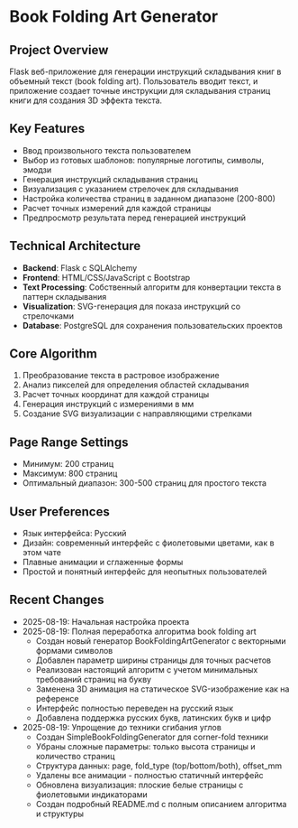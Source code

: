 # Book Folding Art Generator

## Project Overview
Flask веб-приложение для генерации инструкций складывания книг в объемный текст (book folding art). Пользователь вводит текст, и приложение создает точные инструкции для складывания страниц книги для создания 3D эффекта текста.

## Key Features
- Ввод произвольного текста пользователем
- Выбор из готовых шаблонов: популярные логотипы, символы, эмодзи
- Генерация инструкций складывания страниц
- Визуализация с указанием стрелочек для складывания
- Настройка количества страниц в заданном диапазоне (200-800)
- Расчет точных измерений для каждой страницы
- Предпросмотр результата перед генерацией инструкций

## Technical Architecture
- **Backend**: Flask с SQLAlchemy
- **Frontend**: HTML/CSS/JavaScript с Bootstrap
- **Text Processing**: Собственный алгоритм для конвертации текста в паттерн складывания
- **Visualization**: SVG-генерация для показа инструкций со стрелочками
- **Database**: PostgreSQL для сохранения пользовательских проектов

## Core Algorithm
1. Преобразование текста в растровое изображение
2. Анализ пикселей для определения областей складывания
3. Расчет точных координат для каждой страницы
4. Генерация инструкций с измерениями в мм
5. Создание SVG визуализации с направляющими стрелками

## Page Range Settings
- Минимум: 200 страниц
- Максимум: 800 страниц
- Оптимальный диапазон: 300-500 страниц для простого текста

## User Preferences
- Язык интерфейса: Русский
- Дизайн: современный интерфейс с фиолетовыми цветами, как в этом чате
- Плавные анимации и сглаженные формы
- Простой и понятный интерфейс для неопытных пользователей

## Recent Changes
- 2025-08-19: Начальная настройка проекта
- 2025-08-19: Полная переработка алгоритма book folding art
  - Создан новый генератор BookFoldingArtGenerator с векторными формами символов
  - Добавлен параметр ширины страницы для точных расчетов
  - Реализован настоящий алгоритм с учетом минимальных требований страниц на букву
  - Заменена 3D анимация на статическое SVG-изображение как на референсе
  - Интерфейс полностью переведен на русский язык
  - Добавлена поддержка русских букв, латинских букв и цифр
- 2025-08-19: Упрощение до техники сгибания углов
  - Создан SimpleBookFoldingGenerator для corner-fold техники
  - Убраны сложные параметры: только высота страницы и количество страниц
  - Структура данных: page, fold_type (top/bottom/both), offset_mm
  - Удалены все анимации - полностью статичный интерфейс
  - Обновлена визуализация: плоские белые страницы с фиолетовыми индикаторами
  - Создан подробный README.md с полным описанием алгоритма и структуры